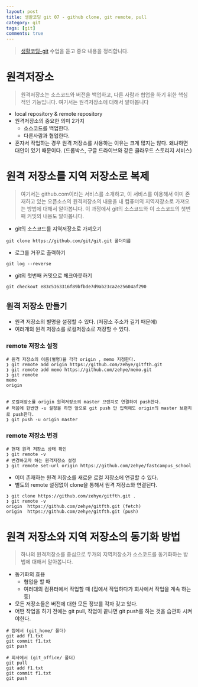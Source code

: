 ```yaml
---
layout: post
title: 생활코딩 git 07 - github clone, git remote, pull
category: git
tags: [git]
comments: true
---
```

> [생활코딩-git](https://opentutorials.org/module/2676) 수업을 듣고 중요 내용을 정리합니다.   

# 원격저장소
> 원격저장소는 소스코드와 버전을 백업하고, 다른 사람과 협업을 하기 위한 핵심적인 기능입니다. 여기서는 원격저장소에 대해서 알아봅니다

- local repository & remote repository
- 원격저장소의 중요한 의미 2가지
  - 소스코드를 백업한다.
  - 다른사람과 협업한다.
- 혼자서 작업하는 경우 원격 저장소를 사용하는 이유는 크게 많지는 않다. 왜냐하면 대안이 있기 때문이다. (드롭박스, 구글 드라이브와 같은 클라우드 스토리지 서비스)

# 원격 저장소를 지역 저장소로 복제
> 여기서는 github.com이라는 서비스를 소개하고, 이 서비스를 이용해서 이미 존재하고 있는 오픈소스의 원격저장소의 내용을 내 컴퓨터의 지역저장소로 가져오는 방법에 대해서 알아봅니다. 이 과정에서 git의 소스코드와 이 소스코드의 첫번째 커밋의 내용도 알아봅니다.

- git의 소스코드를 지역저장소로 가져오기

```shell
git clone https://github.com/git/git.git 폴더이름
```

- 로그를 거꾸로 출력하기

```shell
git log --reverse
```

- git의 첫번째 커밋으로 체크아웃하기

```shell
git checkout e83c5163316f89bfbde7d9ab23ca2e25604af290
```

## 원격 저장소 만들기
- 원격 저장소의 별명을 설정할 수 있다. (저장소 주소가 길기 때문에)
- 여러개의 원격 저장소를 로컬저장소로 저장할 수 있다.

### remote 저장소 설정
```shell
# 원격 저장소의 이름(별명)을 각각 origin , memo 지정한다.
❯ git remote add origin https://github.com/zehye/gitfth.git
❯ git remote add memo https://github.com/zehye/memo.git
❯ git remote
memo
origin


# 로컬저장소를 origin 원격저장소의 master 브랜치로 연결하여 push한다.
# 처음에 한번만 -u 설정을 하면 앞으로 git push 만 입력해도 origin의 master 브랜치로 push한다.
❯ git push -u origin master
```
### remote 저장소 변경
```shell
# 현재 원격 저장소 상태 확인
❯ git remote -v
# 변경하고자 하는 원격저장소 설정
❯ git remote set-url origin https://github.com/zehye/fastcampus_school
```


- 이미 존재하는 원격 저장소를 새로운 로컬 저장소에 연결할 수 있다.
- 별도의 remote 설정없이 clone을 통해서 원격 저장소와 연결된다.

```shell
❯ git clone https://github.com/zehye/gitfth.git .
❯ git remote -v
origin	https://github.com/zehye/gitfth.git (fetch)
origin	https://github.com/zehye/gitfth.git (push)
```


# 원격 저장소와 지역 저장소의 동기화 방법
> 하나의 원격저장소를 중심으로 두개의 지역저장소가 소스코드를 동기화하는 방법에 대해서 알아봅니다.

- 동기화의 효용
  - 협업을 할 때
  - 여러대의 컴퓨터에서 작업할 때 (집에서 작업하다가 회사에서 작업을 계속 하는 등)
- 모든 저장소들은 버전에 대한 모든 정보를 각자 갖고 있다.
- 어떤 작업을 하기 전에는 git pull, 작업이 끝나면 git push를 하는 것을 습관화 시켜야한다.

```shell
# 집에서 (git_home/ 폴더)
git add f1.txt
git commit f1.txt
git push

# 회사에서 (git_office/ 폴더)
git pull
git add f1.txt
git commit f1.txt
git push
```
